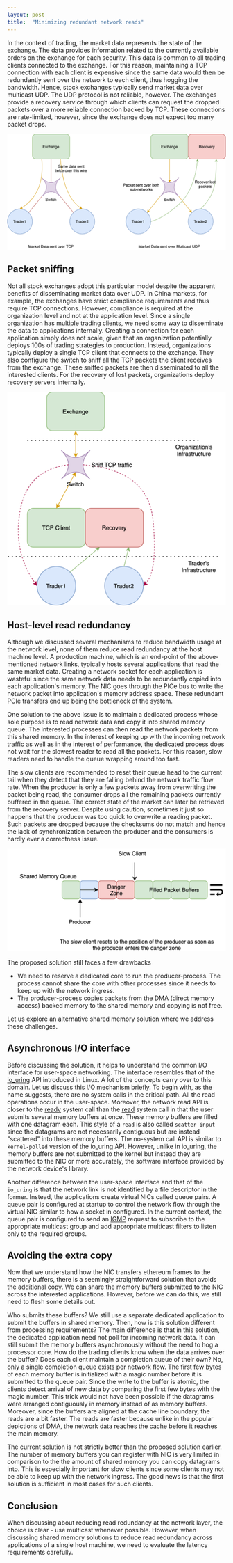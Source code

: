 ```yaml
---
layout: post
title:  "Minimizing redundant network reads"
---
```


In the context of trading, the market data represents the state of the exchange. The data provides information related to the currently available orders on the exchange for each security. This data is common to all trading clients connected to the exchange. For this reason, maintaining a TCP connection with each client is expensive since the same data would then be redundantly sent over the network to each client, thus hogging the bandwidth. Hence, stock exchanges typically send market data over multicast UDP. The UDP protocol is not reliable, however. The exchanges provide a recovery service through which clients can request the dropped packets over a more reliable connection backed by TCP. These connections are rate-limited, however, since the exchange does not expect too many packet drops.

![Multicast UDP](/assets/multicast.drawio.png)

## Packet sniffing

Not all stock exchanges adopt this particular model despite the apparent benefits of disseminating market data over UDP. In China markets, for example, the exchanges have strict compliance requirements and thus require TCP connections. However, compliance is required at the organization level and not at the application level. Since a single organization has multiple trading clients, we need some way to disseminate the data to applications internally. Creating a connection for each application simply does not scale, given that an organization potentially deploys 100s of trading strategies to production. Instead, organizations typically deploy a single TCP client that connects to the exchange. They also configure the switch to sniff all the TCP packets the client receives from the exchange. These sniffed packets are then disseminated to all the interested clients. For the recovery of lost packets, organizations deploy recovery servers internally.

![TCP Server](/assets/tcp-server.drawio.png)

## Host-level read redundancy

Although we discussed several mechanisms to reduce bandwidth usage at the network level, none of them reduce read redundancy at the host machine level. A production machine, which is an end-point of the above-mentioned network links, typically hosts several applications that read the same market data. Creating a network socket for each application is wasteful since the same network data needs to be redundantly copied into each application's memory. The NIC goes through the PICe bus to write the network packet into application's memory address space. These redundant PCIe transfers end up being the bottleneck of the system.

One solution to the above issue is to maintain a dedicated process whose sole purpose is to read network data and copy it into shared memory queue. The interested processes can then read the network packets from this shared memory. In the interest of keeping up with the incoming network traffic as well as in the interest of performance, the dedicated process does not wait for the slowest reader to read all the packets. For this reason, slow readers need to handle the queue wrapping around too fast.

The slow clients are recommended to reset their queue head to the current tail when they detect that they are falling behind the network traffic flow rate. When the producer is only a few packets away from overwriting the packet being read, the consumer drops all the remaining packets currently buffered in the queue. The correct state of the market can later be retrieved from the recovery server. Despite using caution, sometimes it just so happens that the producer was too quick to overwrite a reading packet. Such packets are dropped because the checksums do not match and hence the lack of synchronization between the producer and the consumers is hardly ever a correctness issue.

![catchup](/assets/catchup.drawio.png)

The proposed solution still faces a few drawbacks

* We need to reserve a dedicated core to run the producer-process. The process cannot share the core with other processes since it needs to keep up with the network ingress.
* The producer-process copies packets from the DMA (direct memory access) backed memory to the shared memory and copying is not free.

Let us explore an alternative shared memory solution where we address these challenges.

## Asynchronous I/O interface

Before discussing the solution, it helps to understand the common I/O interface for user-space networking. The interface resembles that of the [io_uring](https://unixism.net/loti/) API introduced in Linux. A lot of the concepts carry over to this domain. Let us discuss this I/O mechanism briefly. To begin with, as the name suggests, there are no system calls in the critical path. All the read operations occur in the user-space. Moreover, the network read API is closer to the [readv](https://man7.org/linux/man-pages/man2/readv.2.html) system call than the [read](https://man7.org/linux/man-pages/man2/read.2.html) system call in that the user submits several memory buffers at once. These memory buffers are filled with one datagram each. This style of a `read` is also called `scatter input` since the datagrams are not necessarily contiguous but are instead "scattered" into these memory buffers. The no-system call API is similar to `kernel-polled` version of the io_uring API. However, unlike in io_uring, the memory buffers are not submitted to the kernel but instead they are submitted to the NIC or more accurately, the software interface provided by the network device's library.

Another difference between the user-space interface and that of the `io_uring` is that the network link is not identified by a file descriptor in the former. Instead, the applications create virtual NICs called queue pairs. A queue pair is configured at startup to control the network flow through the virtual NIC similar to how a socket in configured. In the current context, the queue pair is configured to send an [IGMP](https://en.wikipedia.org/wiki/Internet_Group_Management_Protocol) request to subscribe to the appropriate multicast group and add appropriate multicast filters to listen only to the required groups.

## Avoiding the extra copy

Now that we understand how the NIC transfers ethereum frames to the memory buffers, there is a seemingly straightforward solution that avoids the additional copy. We can share the memory buffers submitted to the NIC across the interested applications. However, before we can do this, we still need to flesh some details out.

Who submits these buffers? We still use a separate dedicated application to submit the buffers in shared memory. Then, how is this solution different from processing requirements? The main difference is that in this solution, the dedicated application need not poll for incoming network data. It can still submit the memory buffers asynchronously without the need to hog a processor core. How do the trading clients know when the data arrives over the buffer? Does each client maintain a completion queue of their own? No, only a single completion queue exists per network flow. The first few bytes of each memory buffer is initialized with a magic number before it is submitted to the queue pair. Since the write to the buffer is atomic, the clients detect arrival of new data by comparing the first few bytes with the magic number. This trick would not have been possible if the datagrams were arranged contiguously in memory instead of as memory buffers. Moreover, since the buffers are aligned at the cache line boundary, the reads are a bit faster. The reads are faster because unlike in the popular depictions of DMA, the network data reaches the cache before it reaches the main memory.

The current solution is not strictly better than the proposed solution earlier. The number of memory buffers you can register with NIC is very limited in comparison to the the amount of shared memory you can copy datagrams into. This is especially important for slow clients since some clients may not be able to keep up with the network ingress. The good news is that the first solution is sufficient in most cases for such clients.

## Conclusion

When discussing about reducing read redundancy at the network layer, the choice is clear - use multicast whenever possible. However, when discussing shared memory solutions to reduce read redundancy across applications of a single host machine, we need to evaluate the latency requirements carefully.
